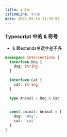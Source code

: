 ```yaml
---
title: infer
isTimeLine: true
date: 2021-08-16 11:39:53
---
```


### Typescript 中的 & 符号
- & 跟extends关键字差不多

```ts
namespace Intersections {
  interface Dog {
    dog: string
  }
  
  interface Cat {
    cat: string
  }
  
  type Animal = Dog & Cat
  
  
  const animal: Animal = {
    dog: 'dog',
    cat: 'cat'
  }
}
```